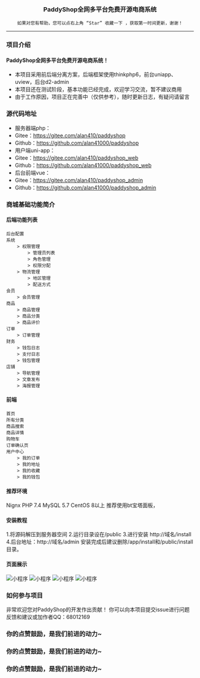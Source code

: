<h3 align="center">PaddyShop全网多平台免费开源电商系统</h3>

<div align="center">

```shell
如果对您有帮助，您可以点右上角 “Star” 收藏一下 ，获取第一时间更新，谢谢！
```

</div>

------------------------------------------------------------------------

### 项目介绍
#### PaddyShop全网多平台免费开源电商系统！
* 本项目采用前后端分离方案，后端框架使用thinkphp6，前台uniapp、uview，后台d2-admin
* 本项目还在测试阶段，基本功能已经完成，欢迎学习交流，暂不建议商用
* 由于工作原因，项目正在完善中（仅供参考），随时更新日志，有疑问请留言

### 源代码地址
* 服务器端php：
* Gitee：https://gitee.com/alan410/paddyshop
* Github：https://github.com/alan41000/paddyshop
* 用户端uni-app：
* Gitee：https://gitee.com/alan410/paddyshop_web
* Github：https://github.com/alan41000/paddyshop_web
* 后台前端vue：
* Gitee：https://gitee.com/alan410/paddyshop_admin
* Github：https://github.com/alan41000/paddyshop_admin

### 商城基础功能简介
#### 后端功能列表
```
后台配置
系统
    > 权限管理
        > 管理员列表
        > 角色管理
        > 权限分配
    > 物流管理
        > 地区管理
        > 配送方式
会员
    > 会员管理
商品
    > 商品管理
    > 商品分类
    > 商品评价
订单
    > 订单管理
财务
    > 钱包日志
    > 支付日志
    > 钱包管理
店铺
    > 导航管理
    > 文章发布
    > 海报管理
```

#### 前端
```
首页
所有分类
商品搜索
商品详情
购物车
订单确认页
用户中心
    > 我的订单
    > 我的地址
    > 我的收藏
    > 我的钱包
```

#### 推荐环境
Nignx
PHP 7.4
MySQL 5.7
CentOS 8以上
推荐使用bt宝塔面板，

#### 安装教程
1.将源码解压到服务器空间
2.运行目录设在/public
3.进行安装 http://域名/install
4.后台地址：http://域名/admin
安装完成后建议删除/app/install和/public/install目录。

#### 页面展示
![小程序](https://paddyshop.oss-cn-shanghai.aliyuncs.com/doc/1.png "小程序")
![小程序](https://paddyshop.oss-cn-shanghai.aliyuncs.com/doc/2.png "小程序")
![小程序](https://paddyshop.oss-cn-shanghai.aliyuncs.com/doc/3.png "小程序")
![小程序](https://paddyshop.oss-cn-shanghai.aliyuncs.com/doc/4.png "小程序")

### 如何参与项目
非常欢迎您对PaddyShop的开发作出贡献！
你可以向本项目提交issue进行问题反馈和建议或加作者QQ：68012169


<h3>你的点赞鼓励，是我们前进的动力~</h3>
<h3>你的点赞鼓励，是我们前进的动力~</h3>
<h3>你的点赞鼓励，是我们前进的动力~</h3>